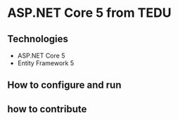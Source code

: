 # ASP.NET Core 5 from TEDU
## Technologies
- ASP.NET Core 5
- Entity Framework 5
## How to configure and run
## how to contribute